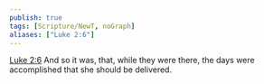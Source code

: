 ```yaml
---
publish: true
tags: [Scripture/NewT, noGraph]
aliases: ["Luke 2:6"]
---
```

[Luke 2:6](https://churchofjesuschrist.org/study/scriptures/nt/luke/2?lang=eng&id=p6#p6) And so it was, that, while they were there, the days were accomplished that she should be delivered.
